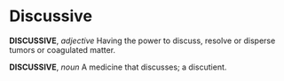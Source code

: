 # Discussive

**DISCUSSIVE**, _adjective_ Having the power to discuss, resolve or disperse tumors or coagulated matter.

**DISCUSSIVE**, _noun_ A medicine that discusses; a discutient.